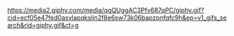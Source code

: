 https://media2.giphy.com/media/qgQUggAC3Pfv687qPC/giphy.gif?cid=ecf05e47fed0asvlapqksljn2f8e6sw73k06bapzpnfqfc9h&ep=v1_gifs_search&rid=giphy.gif&ct=g
